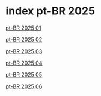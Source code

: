 # index pt-BR 2025

<a href="./01">pt-BR 2025 01</a>

<a href="./02">pt-BR 2025 02</a>

<a href="./03">pt-BR 2025 03</a>

<a href="./04">pt-BR 2025 04</a>

<a href="./05">pt-BR 2025 05</a>

<a href="./06">pt-BR 2025 06</a>
